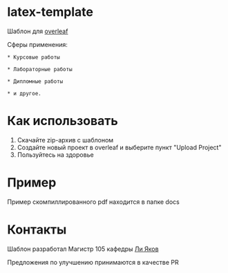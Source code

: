 # latex-template

Шаблон для [overleaf](https://www.overleaf.com)

Сферы применения:

    * Курсовые работы

    * Лабораторные работы

    * Дипломные работы

    * и другое.

# Как использовать

1. Скачайте zip-архив с шаблоном
2. Создайте новый проект в overleaf и выберите пункт "Upload Project"
3. Пользуйтесь на здоровье

# Пример

Пример скомпиллированного pdf находится в папке docs

# Контакты

Шаблон разработал Магистр 105 кафедры [Ли Яков](https://t.me/leeyakov)

Предложения по улучшению принимаются в качестве PR